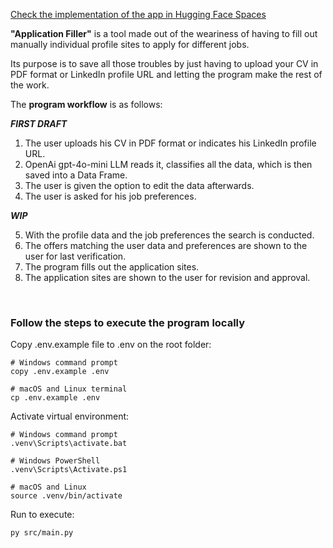 [Check the implementation of the app in Hugging Face Spaces](https://huggingface.co/spaces/anderping/Application-Filler)

__"Application Filler"__ is a tool made out of the weariness of having to fill out manually individual profile sites to 
apply for different jobs.

Its purpose is to save all those troubles by just having to upload your CV in PDF format or LinkedIn profile URL and 
letting the program make the rest of the work.

The __program workflow__ is as follows:

__*FIRST DRAFT*__

1. The user uploads his CV in PDF format or indicates his LinkedIn profile URL.
2. OpenAi gpt-4o-mini LLM reads it, classifies all the data, which is then saved into a Data Frame.
3. The user is given the option to edit the data afterwards.
4. The user is asked for his job preferences.

__*WIP*__

5. With the profile data and the job preferences the search is conducted.
6. The offers matching the user data and preferences are shown to the user for last verification.
7. The program fills out the application sites.
8. The application sites are shown to the user for revision and approval.

<br>

### Follow the steps to execute the program locally
Copy .env.example file to .env on the root folder: 

    # Windows command prompt
    copy .env.example .env

    # macOS and Linux terminal
    cp .env.example .env
    
Activate virtual environment:
    
    # Windows command prompt
    .venv\Scripts\activate.bat

    # Windows PowerShell
    .venv\Scripts\Activate.ps1

    # macOS and Linux
    source .venv/bin/activate

Run to execute:
    
    py src/main.py
